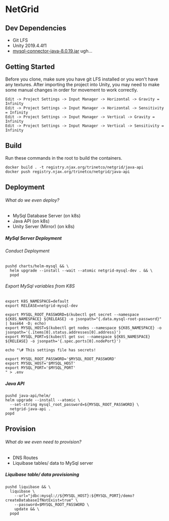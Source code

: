 # NetGrid

## Dev Dependencies

- Git LFS
- Unity 2019.4.4f1
- [mysql-connector-java-8.0.19.jar](https://downloads.mysql.com/archives/c-j/) ugh...


## Getting Started

Before you clone, make sure you have git LFS installed or you won't have any textures.  After importing the project into Unity, you may need to make some manual changes in order for movement to work correctly.

```
Edit -> Project Settings -> Input Manager -> Horizontal -> Gravity = Infinity
Edit -> Project Settings -> Input Manager -> Horizontal -> Sensitivity = Infinity
Edit -> Project Settings -> Input Manager -> Vertical -> Gravity = Infinity
Edit -> Project Settings -> Input Manager -> Vertical -> Sensitivity = Infinity
```


## Build

Run these commands in the root to build the containers.

```
docker build . -t registry.njax.org/trinetco/netgrid/java-api
docker push registry.njax.org/trinetco/netgrid/java-api
```

## Deployment

###### What do we even deploy?

- MySql Database Server (on k8s)
- Java API (on k8s)
- Unity Server (Mirror) (on k8s)

##### MySql Server Deployment

###### Conduct Deployment

```
pushd charts/helm-mysql && \
  helm upgrade --install --wait --atomic netgrid-mysql-dev . && \
  popd
```

###### Export MySql variables from K8S

```
export K8S_NAMESPACE=default
export RELEASE=netgrid-mysql-dev

export MYSQL_ROOT_PASSWORD=$(kubectl get secret --namespace ${K8S_NAMESPACE} ${RELEASE} -o jsonpath="{.data.mysql-root-password}" | base64 -D; echo)
export MYSQL_HOST=$(kubectl get nodes --namespace ${K8S_NAMESPACE} -o jsonpath='{.items[0].status.addresses[0].address}')
export MYSQL_PORT=$(kubectl get svc --namespace ${K8S_NAMESPACE} ${RELEASE} -o jsonpath='{.spec.ports[0].nodePort}')

echo "\# This settings file has secrets!

export MYSQL_ROOT_PASSWORD='$MYSQL_ROOT_PASSWORD'
export MYSQL_HOST='$MYSQL_HOST'
export MYSQL_PORT='$MYSQL_PORT'
" > .env
```

##### Java API

```
pushd java-api/helm/
helm upgrade --install --atomic \
  --set-string mysql_root_password=${MYSQL_ROOT_PASSWORD} \
  netgrid-java-api .
popd
```

## Provision

###### What do we even need to provision?

- DNS Routes
- Liquibase tables/ data to MySql server



##### Liquibase table/ data provisioning

```
pushd liquibase && \
  liquibase \
    --url="jdbc:mysql://${MYSQL_HOST}:${MYSQL_PORT}/demo?createDatabaseIfNotExist=true" \
    --password=$MYSQL_ROOT_PASSWORD \
    update && \
  popd
```
